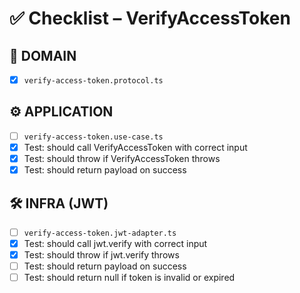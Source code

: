 # ✅ Checklist – VerifyAccessToken

## 🧩 DOMAIN

- [x] `verify-access-token.protocol.ts`

## ⚙️ APPLICATION

- [ ] `verify-access-token.use-case.ts`
- [x] Test: should call VerifyAccessToken with correct input
- [x] Test: should throw if VerifyAccessToken throws
- [x] Test: should return payload on success

## 🛠️ INFRA (JWT)

- [ ] `verify-access-token.jwt-adapter.ts`
- [x] Test: should call jwt.verify with correct input
- [x] Test: should throw if jwt.verify throws
- [ ] Test: should return payload on success
- [ ] Test: should return null if token is invalid or expired
